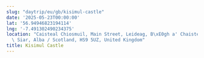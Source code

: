 ```yaml
---
slug: "daytrip/eu/gb/kisimul-castle"
date: '2025-05-23T00:00:00'
lat: '56.94946823194114'
lng: '-7.491302490234375'
location: "Caisteal Chiosmuil, Main Street, Leideag, B\xE0gh a' Chaisteil, Na h-Eileanan\
  \ Siar, Alba / Scotland, HS9 5UZ, United Kingdom"
title: Kisimul Castle
---
```



